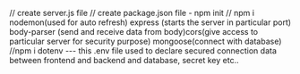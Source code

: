 // create server.js file
// create package.json file - npm init 
// npm i nodemon(used for auto refresh) express (starts the server in particular port) body-parser (send and receive data from body)cors(give access to particular server for security purpose) mongoose(connect with database)
//npm i dotenv --- this .env file used to declare secured connection data between frontend and backend and database, secret key etc..
